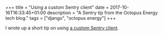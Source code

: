+++
title = "Using a custom Sentry client"
date = 2017-10-16T16:33:45+01:00
description = "A Sentry tip from the Octopus Energy tech blog."
tags = ["django", "octopus energy"]
+++

I wrote up a short tip on using [a custom Sentry client](http://tech.octopus.energy/news/2017/10/13/custom-sentry-client.html).
